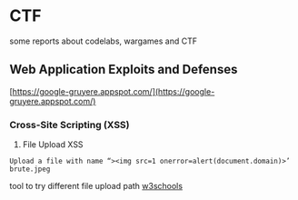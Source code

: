 # CTF
some reports about codelabs, wargames and CTF 

## Web Application Exploits and Defenses
[https://google-gruyere.appspot.com/](https://google-gruyere.appspot.com/)

### Cross-Site Scripting (XSS)

1. File Upload XSS
```
Upload a file with name “><img src=1 onerror=alert(document.domain)>’ brute.jpeg
```
tool to try different file upload path [w3schools](https://www.w3schools.com/jsref/tryit.asp?filename=tryjsref_fileupload_value)

